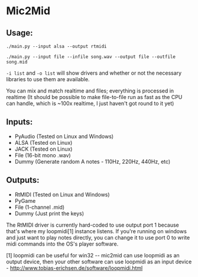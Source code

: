 Mic2Mid
=======

Usage:
------
```
./main.py --input alsa --output rtmidi
```
```
./main.py --input file --infile song.wav --output file --outfile song.mid
```

`-i list` and `-o list` will show drivers and whether or not the necessary
libraries to use them are available.

You can mix and match realtime and files; everything is processed in realtime
(It should be possible to make file-to-file run as fast as the CPU can handle,
which is ~100x realtime, I just haven't got round to it yet)

Inputs:
-------
- PyAudio (Tested on Linux and Windows)
- ALSA (Tested on Linux)
- JACK (Tested on Linux)
- File (16-bit mono .wav)
- Dummy (Generate random A notes - 110Hz, 220Hz, 440Hz, etc)

Outputs:
--------
- RtMIDI (Tested on Linux and Windows)
- PyGame
- File (1-channel .mid)
- Dummy (Just print the keys)

The RtMIDI driver is currently hard-coded to use output port 1 because that's
where my loopmidi[1] instance listens. If you're running on windows
and just want to play notes directly, you can change it to use port
0 to write midi commands into the OS's player software.

[1] loopmidi can be useful for win32 -- mic2mid can use loopmidi as
an output device, then your other software can use loopmidi as
an input device - http://www.tobias-erichsen.de/software/loopmidi.html
